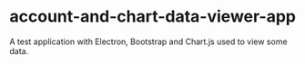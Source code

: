 # account-and-chart-data-viewer-app
A test application with Electron, Bootstrap and Chart.js used to view some data.
